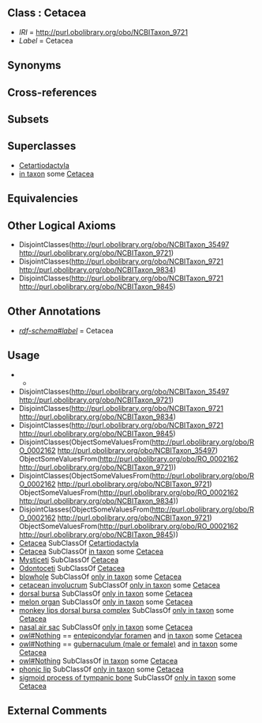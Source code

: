 
## Class : Cetacea

 * *IRI* = http://purl.obolibrary.org/obo/NCBITaxon_9721
 * *Label* = Cetacea

## Synonyms


## Cross-references


## Subsets


## Superclasses

 * [Cetartiodactyla](../../NCBITaxon/61/NCBITaxon_91561.md)
 * [in taxon](../../RO/62/RO_0002162.md) some [Cetacea](../../NCBITaxon/21/NCBITaxon_9721.md)

## Equivalencies


## Other Logical Axioms

 * DisjointClasses(<http://purl.obolibrary.org/obo/NCBITaxon_35497> <http://purl.obolibrary.org/obo/NCBITaxon_9721>)
 * DisjointClasses(<http://purl.obolibrary.org/obo/NCBITaxon_9721> <http://purl.obolibrary.org/obo/NCBITaxon_9834>)
 * DisjointClasses(<http://purl.obolibrary.org/obo/NCBITaxon_9721> <http://purl.obolibrary.org/obo/NCBITaxon_9845>)

## Other Annotations

 * *[rdf-schema#label](../../el/rdf-schema#label.md)* = Cetacea

## Usage

 * -
 * DisjointClasses(<http://purl.obolibrary.org/obo/NCBITaxon_35497> <http://purl.obolibrary.org/obo/NCBITaxon_9721>)
 * DisjointClasses(<http://purl.obolibrary.org/obo/NCBITaxon_9721> <http://purl.obolibrary.org/obo/NCBITaxon_9834>)
 * DisjointClasses(<http://purl.obolibrary.org/obo/NCBITaxon_9721> <http://purl.obolibrary.org/obo/NCBITaxon_9845>)
 * DisjointClasses(ObjectSomeValuesFrom(<http://purl.obolibrary.org/obo/RO_0002162> <http://purl.obolibrary.org/obo/NCBITaxon_35497>) ObjectSomeValuesFrom(<http://purl.obolibrary.org/obo/RO_0002162> <http://purl.obolibrary.org/obo/NCBITaxon_9721>))
 * DisjointClasses(ObjectSomeValuesFrom(<http://purl.obolibrary.org/obo/RO_0002162> <http://purl.obolibrary.org/obo/NCBITaxon_9721>) ObjectSomeValuesFrom(<http://purl.obolibrary.org/obo/RO_0002162> <http://purl.obolibrary.org/obo/NCBITaxon_9834>))
 * DisjointClasses(ObjectSomeValuesFrom(<http://purl.obolibrary.org/obo/RO_0002162> <http://purl.obolibrary.org/obo/NCBITaxon_9721>) ObjectSomeValuesFrom(<http://purl.obolibrary.org/obo/RO_0002162> <http://purl.obolibrary.org/obo/NCBITaxon_9845>))
 * [Cetacea](../../NCBITaxon/21/NCBITaxon_9721.md) SubClassOf [Cetartiodactyla](../../NCBITaxon/61/NCBITaxon_91561.md)
 * [Cetacea](../../NCBITaxon/21/NCBITaxon_9721.md) SubClassOf [in taxon](../../RO/62/RO_0002162.md) some [Cetacea](../../NCBITaxon/21/NCBITaxon_9721.md)
 * [Mysticeti](../../NCBITaxon/61/NCBITaxon_9761.md) SubClassOf [Cetacea](../../NCBITaxon/21/NCBITaxon_9721.md)
 * [Odontoceti](../../NCBITaxon/22/NCBITaxon_9722.md) SubClassOf [Cetacea](../../NCBITaxon/21/NCBITaxon_9721.md)
 * [blowhole](../../UBERON/77/UBERON_0013477.md) SubClassOf [only in taxon](../../RO/60/RO_0002160.md) some [Cetacea](../../NCBITaxon/21/NCBITaxon_9721.md)
 * [cetacean involucrum](../../UBERON/58/UBERON_0008958.md) SubClassOf [only in taxon](../../RO/60/RO_0002160.md) some [Cetacea](../../NCBITaxon/21/NCBITaxon_9721.md)
 * [dorsal bursa](../../UBERON/77/UBERON_0013177.md) SubClassOf [only in taxon](../../RO/60/RO_0002160.md) some [Cetacea](../../NCBITaxon/21/NCBITaxon_9721.md)
 * [melon organ](../../UBERON/60/UBERON_0008960.md) SubClassOf [only in taxon](../../RO/60/RO_0002160.md) some [Cetacea](../../NCBITaxon/21/NCBITaxon_9721.md)
 * [monkey lips dorsal bursa complex](../../UBERON/88/UBERON_0013188.md) SubClassOf [only in taxon](../../RO/60/RO_0002160.md) some [Cetacea](../../NCBITaxon/21/NCBITaxon_9721.md)
 * [nasal air sac](../../UBERON/75/UBERON_0013175.md) SubClassOf [only in taxon](../../RO/60/RO_0002160.md) some [Cetacea](../../NCBITaxon/21/NCBITaxon_9721.md)
 * [owl#Nothing](../../ng/owl#Nothing.md) == [entepicondylar foramen](../../UBERON/07/UBERON_0013207.md) and [in taxon](../../RO/62/RO_0002162.md) some [Cetacea](../../NCBITaxon/21/NCBITaxon_9721.md)
 * [owl#Nothing](../../ng/owl#Nothing.md) == [gubernaculum (male or female)](../../UBERON/46/UBERON_0004346.md) and [in taxon](../../RO/62/RO_0002162.md) some [Cetacea](../../NCBITaxon/21/NCBITaxon_9721.md)
 * [owl#Nothing](../../ng/owl#Nothing.md) SubClassOf [in taxon](../../RO/62/RO_0002162.md) some [Cetacea](../../NCBITaxon/21/NCBITaxon_9721.md)
 * [phonic lip](../../UBERON/76/UBERON_0013176.md) SubClassOf [only in taxon](../../RO/60/RO_0002160.md) some [Cetacea](../../NCBITaxon/21/NCBITaxon_9721.md)
 * [sigmoid process of tympanic bone](../../UBERON/74/UBERON_0013174.md) SubClassOf [only in taxon](../../RO/60/RO_0002160.md) some [Cetacea](../../NCBITaxon/21/NCBITaxon_9721.md)

## External Comments

